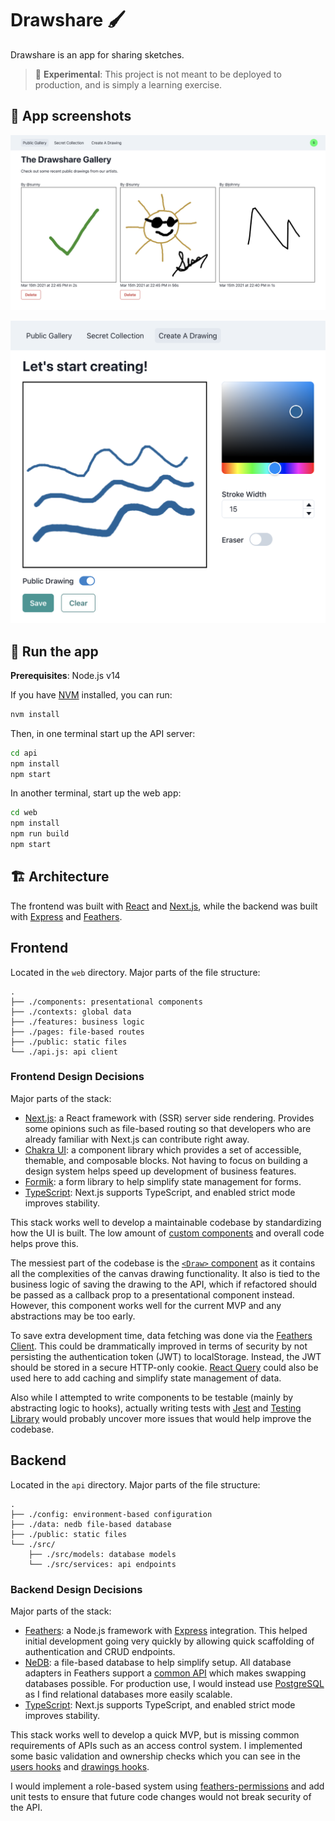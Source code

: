 # Drawshare 🖌

Drawshare is an app for sharing sketches.

> 🧪 **Experimental**: This project is not meant to be deployed to production, and is simply a learning exercise.

## 📸 App screenshots

![Gallery](./homepage.png)

![Draw](./draw.png)

## 🚀 Run the app

**Prerequisites**: Node.js v14

If you have [NVM](http://nvm.sh/) installed, you can run:

```sh
nvm install
```

Then, in one terminal start up the API server:

```sh
cd api
npm install
npm start
```

In another terminal, start up the web app:

```sh
cd web
npm install
npm run build
npm start
```

## 🏗 Architecture

The frontend was built with [React](https://reactjs.org/) and [Next.js](https://nextjs.org/), while the backend was built with [Express](https://expressjs.com/) and [Feathers](https://feathersjs.com/).

## Frontend

Located in the `web` directory. Major parts of the file structure:

```
.
├── ./components: presentational components
├── ./contexts: global data
├── ./features: business logic
├── ./pages: file-based routes
├── ./public: static files
└── ./api.js: api client
```

### Frontend Design Decisions

Major parts of the stack:

- [Next.js](https://nextjs.org/): a React framework with (SSR) server side rendering. Provides some opinions such as file-based routing so that developers who are already familiar with Next.js can contribute right away.
- [Chakra UI](https://chakra-ui.com/): a component library which provides a set of accessible, themable, and composable blocks. Not having to focus on building a design system helps speed up development of business features.
- [Formik](https://formik.org/): a form library to help simplify state management for forms.
- [TypeScript](https://www.typescriptlang.org/): Next.js supports TypeScript, and enabled strict mode improves stability.

This stack works well to develop a maintainable codebase by standardizing how the UI is built. The low amount of [custom components](./web/components/index.tsx) and overall code helps prove this.

The messiest part of the codebase is the [`<Draw>` component](./web/features/draw/index.tsx) as it contains all the complexities of the canvas drawing functionality. It also is tied to the business logic of saving the drawing to the API, which if refactored should be passed as a callback prop to a presentational component instead. However, this component works well for the current MVP and any abstractions may be too early.

To save extra development time, data fetching was done via the [Feathers Client](https://docs.feathersjs.com/api/client.html#node). This could be drammatically improved in terms of security by not persisting the authentication token (JWT) to localStorage. Instead, the JWT should be stored in a secure HTTP-only cookie. [React Query](https://react-query.tanstack.com/) could also be used here to add caching and simplify state management of data.

Also while I attempted to write components to be testable (mainly by abstracting logic to hooks), actually writing tests with [Jest](https://jestjs.io/) and [Testing Library](https://testing-library.com/) would probably uncover more issues that would help improve the codebase.

## Backend

Located in the `api` directory.  Major parts of the file structure:

```
.
├── ./config: environment-based configuration
├── ./data: nedb file-based database
├── ./public: static files
└── ./src/
    ├── ./src/models: database models
    └── ./src/services: api endpoints
```

### Backend Design Decisions

Major parts of the stack:

- [Feathers](https://feathersjs.com/): a Node.js framework with [Express](https://expressjs.com/) integration. This helped initial development going very quickly by allowing quick scaffolding of authentication and CRUD endpoints.
- [NeDB](https://dbdb.io/db/nedb): a file-based database to help simplify setup. All database adapters in Feathers support a [common API](https://docs.feathersjs.com/api/databases/common.html) which makes swapping databases possible. For production use, I would instead use [PostgreSQL](https://www.postgresql.org/) as I find relational databases more easily scalable.
- [TypeScript](https://www.typescriptlang.org/): Next.js supports TypeScript, and enabled strict mode improves stability.

This stack works well to develop a quick MVP, but is missing common requirements of APIs such as an access control system. I implemented some basic validation and ownership checks which you can see in the [users hooks](./api/src/services/users/users.hooks.ts) and [drawings hooks](./api/src/services/drawings/drawings.hooks.ts).

I would implement a role-based system using [feathers-permissions](https://github.com/feathersjs-ecosystem/feathers-permissions) and add unit tests to ensure that future code changes would not break security of the API.